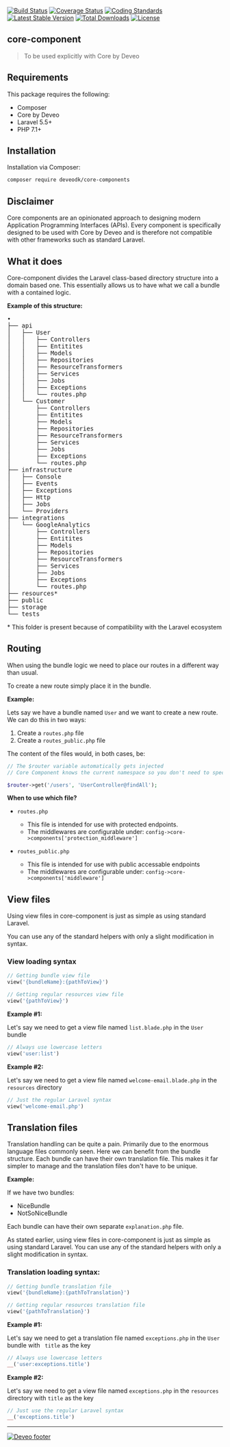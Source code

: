 [![Build Status](https://travis-ci.org/Deveodk/core-component.svg?branch=master)](https://travis-ci.org/Deveodk/core-component)
[![Coverage Status](https://coveralls.io/repos/github/Deveodk/core-component/badge.svg?branch=master)](https://coveralls.io/github/Deveodk/core-component?branch=master)
[![Coding Standards](https://img.shields.io/badge/cs-PSR--2--R-yellow.svg)](https://github.com/php-fig-rectified/fig-rectified-standards)
[![Latest Stable Version](https://poser.pugx.org/deveodk/core-component/v/stable)](https://packagist.org/packages/deveodk/core-component)
[![Total Downloads](https://poser.pugx.org/deveodk/core-component/downloads)](https://packagist.org/packages/deveodk/core-component)
[![License](https://poser.pugx.org/deveodk/core-component/license)](https://packagist.org/packages/deveodk/core-component)

## core-component

> To be used explicitly with Core by Deveo

## Requirements

This package requires the following:

* Composer
* Core by Deveo
* Laravel 5.5+
* PHP 7.1+

## Installation

Installation via Composer:

```bash
composer require deveodk/core-components
```

## Disclaimer

Core components are an opinionated approach to designing modern Application Programming Interfaces (APIs). Every component is specifically designed to be used with Core by Deveo and is therefore not compatible with other frameworks such as standard Laravel.


## What it does

Core-component divides the Laravel class-based directory structure into a domain based one. This essentially allows us to have what we call a bundle with a contained logic.

**Example of this structure:**

<pre>
•
├── api
│   ├── User
│   │   ├── Controllers
│   │   ├── Entitites
│   │   ├── Models
│   │   ├── Repositories
│   │   ├── ResourceTransformers
│   │   ├── Services
│   │   ├── Jobs
│   │   ├── Exceptions
│   │   └── routes.php
│   └── Customer
│       ├── Controllers
│       ├── Entitites
│       ├── Models
│       ├── Repositories
│       ├── ResourceTransformers
│       ├── Services
│       ├── Jobs
│       ├── Exceptions
│       └── routes.php
├── infrastructure
│   ├── Console
│   ├── Events
│   ├── Exceptions
│   ├── Http
│   ├── Jobs
│   └── Providers
├── integrations
│   └── GoogleAnalytics
│       ├── Controllers
│       ├── Entitites
│       ├── Models
│       ├── Repositories
│       ├── ResourceTransformers
│       ├── Services
│       ├── Jobs
│       ├── Exceptions
│       └── routes.php
├── resources*
├── public
├── storage
└── tests
</pre>

\* This folder is present because of compatibility with the Laravel ecosystem

## Routing

When using the bundle logic we need to place our routes in a different way than usual.

To create a new route simply place it in the bundle.

**Example:**

Lets say we have a bundle named ``` User ``` and we want to create a new route. We can do this in two ways:

1. Create a ``` routes.php ``` file
2. Create a ``` routes_public.php ``` file

The content of the files would, in both cases, be:

```php
// The $router variable automatically gets injected
// Core Component knows the current namespace so you don't need to specify it in the controller

$router->get('/users', 'UserController@findAll');
```

**When to use which file?**

* ``` routes.php ```  
   * This file is intended for use with protected endpoints.      
   * The middlewares are configurable under: ``` config->core->components['protection_middleware'] ```

* ``` routes_public.php ```
   * This file is intended for use with public accessable endpoints
   * The middlewares are configurable under: ``` config->core->components['middleware'] ```

## View files

Using view files in core-component is just as simple as using standard Laravel.

You can use any of the standard helpers with only a slight modification in syntax.

### View loading syntax


```php
// Getting bundle view file
view('{bundleName}:{pathToView}')
```

```php
// Getting regular resources view file
view('{pathToView}')
```

**Example #1:**

Let's say we need to get a view file named ``` list.blade.php ``` in the ``` User ``` bundle

```php
// Always use lowercase letters
view('user:list')
```

**Example #2:**

Let's say we need to get a view file named ``` welcome-email.blade.php ``` in the ``` resources ``` directory

```php
// Just the regular Laravel syntax
view('welcome-email.php')
```

## Translation files

Translation handling can be quite a pain. Primarily due to the enormous language files commonly seen. Here we can benefit from the bundle structure. Each bundle can have their own translation file. This makes it far simpler to manage and the translation files don't have to be unique.

**Example:**

If we have two bundles:

* NiceBundle
* NotSoNiceBundle

Each bundle can have their own separate ``` explanation.php ``` file.

As stated earlier, using view files in core-component is just as simple as using standard Laravel. You can use any of the standard helpers with only a slight modification in syntax.

### Translation loading syntax:

```php
// Getting bundle translation file
view('{bundleName}:{pathToTranslation}')
```

```php
// Getting regular resources translation file
view('{pathToTranslation}')
```

**Example #1:**

Let's say we need to get a translation file named ``` exceptions.php ``` in the ``` User ``` bundle with ``` title``` as the key

```php
// Always use lowercase letters
__('user:exceptions.title')
```

**Example #2:**

Let's say we need to get a view file named ``` exceptions.php ``` in the ``` resources ``` directory with ``` title ``` as the key

```php
// Just use the regular Laravel syntax
__('exceptions.title')
```

---

[![Deveo footer](https://s3-eu-west-1.amazonaws.com/rk-solutions/github_footer.png)](https://deveo.dk)